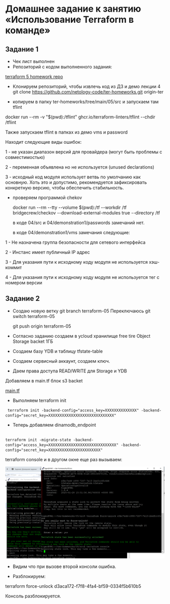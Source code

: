 # Домашнее задание к занятию «Использование Terraform в команде»

## Задание 1
* Чек лист выполнен
* Репозиторий с кодом выполненного задания:

[terraform 5 homework repo](https://github.com/A-Tagir/ter-homeworks/tree/main/05/src)

* Клонируем репозиторий, чтобы извлечь код из ДЗ и демо лекции 4
  git clone https://github.com/netology-code/ter-homeworks.git origin-ter

* копируем в папку ter-homeworks/tree/main/05/src и запускаем там tflint

docker run --rm -v "$(pwd):/tflint" ghcr.io/terraform-linters/tflint --chdir /tflint

Также запускаем tflint в папках из демо vms и password

Находит следующие виды ошибок:

1 - не указан диапазон версий для провайдера  (могут быть проблемы с совместимостью)

2 - переменная объявлена но не используется (unused declarations)

3 - исходный код модуля использует ветвь по умолчанию как основную. Хоть это и
допустимо, рекомендуется зафиксировать конкретную версию, чтобы обеспечить стабильность.


* проверяем программой chekov
  
  docker run --rm --tty --volume $(pwd):/tf --workdir /tf bridgecrew/checkov --download-external-modules true --directory /tf

  в коде 04/src и 04/demonstration1/passwords замечаний нет.

  в коде 04/demonstration1/vms замечания следующие:

1 - Не назначена группа безопасности для сетевого интерфейса

2 - Инстанс имеет публичный IP адрес

3 - Для указания пути к исходному коду модуля не используется хэш-коммит

4 - Для указания пути к исходному коду модуля не используется тег с номером версии


## Задание 2

* Создаю новую ветку     git branch terraform-05
  Переключаюсь           git switch terraform-05

  git push origin terraform-05

* Согласно заданию создаем в ycloud  хранилище free tire Object Storage backet 1ГБ
* Создаем базу YDB и таблицу tfstate-table
* Создаем сервисный аккаунт, создаем ключ.
* Даем права доступа READ/WRITE для Storage и YDB

Добавляем в main.tf блок s3 backet

[main.tf](https://github.com/A-Tagir/ter-homeworks/blob/terraform-05/05/src/main.tf)

* Выполняем terraform init   

```
 terraform init -backend-config="access_key=XXXXXXXXXXXXXX" -backend-config="secret_key=XXXXXXXXXXXXXXXXXXXXXXXXXXXXX"
```

* Теперь добавляем dinamodb_endpoint

```

terraform init -migrate-state -backend-config="access_key=XXXXXXXXXXXXXXXXXXXXXXXXXXXXXX" -backend-config="secret_key=XXXXXXXXXXXXXXXXXXXXXXX"

```

terraform console и в другом окне еще раз вызываем:

![state_locked](https://github.com/A-Tagir/ter-homeworks/blob/terraform-05/05/TerrHomework5_task2_state_lock.png)

* Видим что при вызове второй консоли ошибка.

* Разблокируем:

terraform force-unlock d3aca172-f7f8-4fa4-bf59-0334f5b610b5

Консоль разблокируется.
















